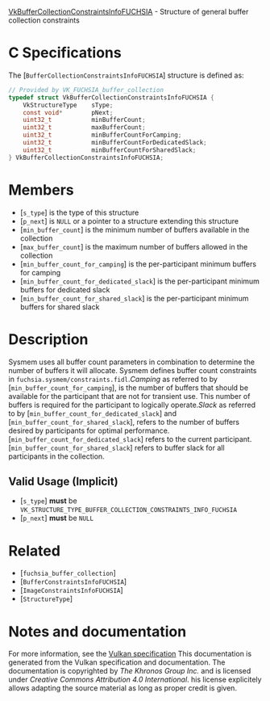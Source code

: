 [VkBufferCollectionConstraintsInfoFUCHSIA](https://www.khronos.org/registry/vulkan/specs/1.3-extensions/man/html/VkBufferCollectionConstraintsInfoFUCHSIA.html) - Structure of general buffer collection constraints

# C Specifications
The [`BufferCollectionConstraintsInfoFUCHSIA`] structure is defined as:
```c
// Provided by VK_FUCHSIA_buffer_collection
typedef struct VkBufferCollectionConstraintsInfoFUCHSIA {
    VkStructureType    sType;
    const void*        pNext;
    uint32_t           minBufferCount;
    uint32_t           maxBufferCount;
    uint32_t           minBufferCountForCamping;
    uint32_t           minBufferCountForDedicatedSlack;
    uint32_t           minBufferCountForSharedSlack;
} VkBufferCollectionConstraintsInfoFUCHSIA;
```

# Members
- [`s_type`] is the type of this structure
- [`p_next`] is `NULL` or a pointer to a structure extending this structure
- [`min_buffer_count`] is the minimum number of buffers available in the collection
- [`max_buffer_count`] is the maximum number of buffers allowed in the collection
- [`min_buffer_count_for_camping`] is the per-participant minimum buffers for camping
- [`min_buffer_count_for_dedicated_slack`] is the per-participant minimum buffers for dedicated slack
- [`min_buffer_count_for_shared_slack`] is the per-participant minimum buffers for shared slack

# Description
Sysmem uses all buffer count parameters in combination to determine the
number of buffers it will allocate.
Sysmem defines buffer count constraints in
`fuchsia.sysmem/constraints.fidl`.*Camping* as referred to by [`min_buffer_count_for_camping`], is the number of
buffers that should be available for the participant that are not for
transient use.
This number of buffers is required for the participant to logically operate.*Slack* as referred to by [`min_buffer_count_for_dedicated_slack`] and
[`min_buffer_count_for_shared_slack`], refers to the number of buffers desired
by participants for optimal performance.
[`min_buffer_count_for_dedicated_slack`] refers to the current participant.
[`min_buffer_count_for_shared_slack`] refers to buffer slack for all
participants in the collection.
## Valid Usage (Implicit)
-  [`s_type`] **must**  be `VK_STRUCTURE_TYPE_BUFFER_COLLECTION_CONSTRAINTS_INFO_FUCHSIA`
-  [`p_next`] **must**  be `NULL`

# Related
- [`fuchsia_buffer_collection`]
- [`BufferConstraintsInfoFUCHSIA`]
- [`ImageConstraintsInfoFUCHSIA`]
- [`StructureType`]

# Notes and documentation
For more information, see the [Vulkan specification](https://www.khronos.org/registry/vulkan/specs/1.3-extensions/html/vkspec.html)
This documentation is generated from the Vulkan specification and documentation.
The documentation is copyrighted by *The Khronos Group Inc.* and is licensed under *Creative Commons Attribution 4.0 International*.
his license explicitely allows adapting the source material as long as proper credit is given.
        